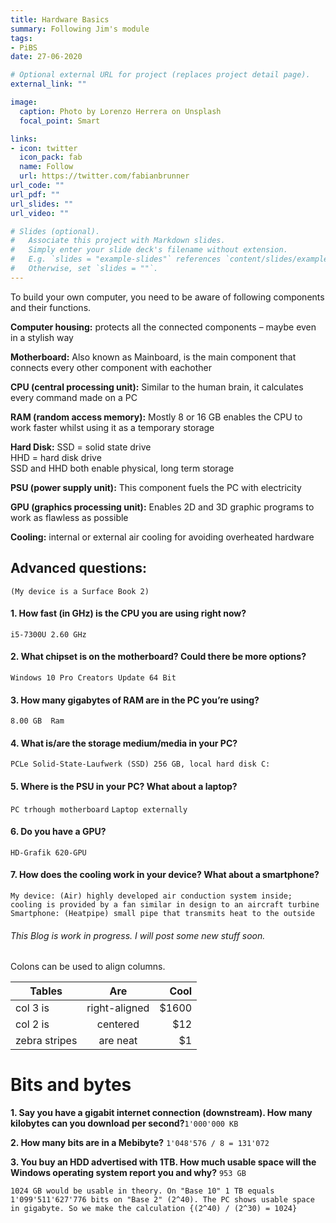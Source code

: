 ```yaml
---
title: Hardware Basics
summary: Following Jim's module 
tags:
- PiBS
date: 27-06-2020

# Optional external URL for project (replaces project detail page).
external_link: ""

image:
  caption: Photo by Lorenzo Herrera on Unsplash
  focal_point: Smart

links:
- icon: twitter
  icon_pack: fab
  name: Follow
  url: https://twitter.com/fabianbrunner
url_code: ""
url_pdf: ""
url_slides: ""
url_video: ""

# Slides (optional).
#   Associate this project with Markdown slides.
#   Simply enter your slide deck's filename without extension.
#   E.g. `slides = "example-slides"` references `content/slides/example-slides.md`.
#   Otherwise, set `slides = ""`.
---
```


To build your own computer, you need to be aware of following components and their functions.

**Computer housing:** 
   protects all the connected components – maybe even in a stylish way  

**Motherboard:**
   Also known as Mainboard, is the main component that connects every other component with eachother  

**CPU (central processing unit):**
   Similar to the human brain, it calculates every command made on a PC  

**RAM (random access memory):**
   Mostly 8 or 16 GB enables the CPU to work faster whilst using it as a temporary storage  

**Hard Disk:**
   SSD = solid state drive  
   HHD = hard disk drive  
   SSD and HHD both enable physical, long term storage  

**PSU (power supply unit):**
   This component fuels the PC with electricity  

**GPU (graphics processing unit):**
   Enables 2D and 3D graphic programs to work as flawless as possible  

**Cooling:**
   internal or external air cooling for avoiding overheated hardware  




## Advanced questions:
`(My device is a Surface Book 2)`

#### 1.	How fast (in GHz) is the CPU you are using right now?
   `i5-7300U 2.60 GHz`

#### 2.   What chipset is on the motherboard? Could there be more options?  
   `Windows 10 Pro Creators Update 64 Bit`

#### 3.	How many gigabytes of RAM are in the PC you’re using?
   `8.00 GB  Ram`

#### 4.	What is/are the storage medium/media in your PC?
   `PCLe Solid-State-Laufwerk (SSD) 256 GB, local hard disk C:`

#### 5.	Where is the PSU in your PC? What about a laptop?
   `PC trhough motherboard`
   `Laptop externally`

#### 6.	Do you have a GPU?
   `HD-Grafik 620-GPU`

#### 7.   How does the cooling work in your device? What about a smartphone?  
   `My device: (Air) highly developed air conduction system inside; cooling is provided by a fan similar in design to an aircraft turbine`  
   `Smartphone: (Heatpipe) small pipe that transmits heat to the outside`



###### This Blog is work in progress. I will post some new stuff soon.


Colons can be used to align columns.

| Tables        | Are           | Cool  |
| ------------- |:-------------:| -----:|
| col 3 is      | right-aligned | $1600 |
| col 2 is      | centered      |   $12 |
| zebra stripes | are neat      |    $1 |


Bits and bytes
===============

**1. Say you have a gigabit internet connection (downstream). How many kilobytes can you download per second?​**
`1'000'000 KB`
​

**2. How many bits are in a Mebibyte?** ​
`1'048'576 / 8 = 131'072`
​

**3. You buy an HDD advertised with 1TB. How much usable space will the Windows operating system report you and why?**
`953 GB`

`1024 GB would be usable in theory. On "Base 10" 1 TB equals 1'099'511'627'776 bits on "Base 2" (2^40). The PC shows usable space in gigabyte. So we make the calculation {(2^40) / (2^30) = 1024}`



